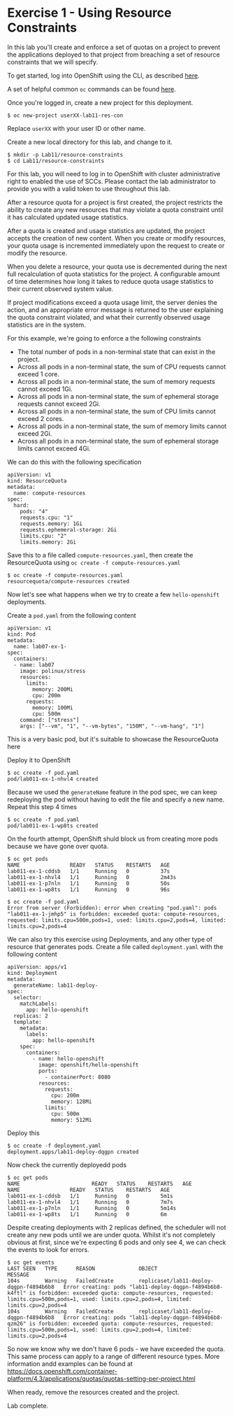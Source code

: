 # Exercise 1 - Using Resource Constraints

In this lab you'll create and enforce a set of quotas on a project to prevent the applications deployed to that project from breaching a set of resource constraints that we will specify.

To get started, log into OpenShift using the CLI, as described [here](../Getting-started/log-in-to-openshift.md).

A set of helpful common `oc` commands can be found [here](../Getting-started/oc-commands.md).

Once you're logged in, create a new project for this deployment.

```
$ oc new-project userXX-lab11-res-con
```

Replace `userXX` with your user ID or other name.

Create a new local directory for this lab, and change to it.

```
$ mkdir -p Lab11/resource-constraints
$ cd Lab11/resource-constraints
```

For this lab, you will need to log in to OpenShift with cluster administrative right to enabled the use of SCCs. Please contact the lab administrator to provide you with a valid token to use throughout this lab.

After a resource quota for a project is first created, the project restricts the ability to create any new resources that may violate a quota constraint until it has calculated updated usage statistics.

After a quota is created and usage statistics are updated, the project accepts the creation of new content. When you create or modify resources, your quota usage is incremented immediately upon the request to create or modify the resource.

When you delete a resource, your quota use is decremented during the next full recalculation of quota statistics for the project. A configurable amount of time determines how long it takes to reduce quota usage statistics to their current observed system value.

If project modifications exceed a quota usage limit, the server denies the action, and an appropriate error message is returned to the user explaining the quota constraint violated, and what their currently observed usage statistics are in the system.

For this example, we're going to enforce a the following constraints

- The total number of pods in a non-terminal state that can exist in the project.
- Across all pods in a non-terminal state, the sum of CPU requests cannot exceed 1 core.
- Across all pods in a non-terminal state, the sum of memory requests cannot exceed 1Gi.
- Across all pods in a non-terminal state, the sum of ephemeral storage requests cannot exceed 2Gi.
- Across all pods in a non-terminal state, the sum of CPU limits cannot exceed 2 cores.
- Across all pods in a non-terminal state, the sum of memory limits cannot exceed 2Gi.
- Across all pods in a non-terminal state, the sum of ephemeral storage limits cannot exceed 4Gi.
 
 We can do this with the following specification

```
apiVersion: v1
kind: ResourceQuota
metadata:
  name: compute-resources
spec:
  hard:
    pods: "4"
    requests.cpu: "1" 
    requests.memory: 1Gi 
    requests.ephemeral-storage: 2Gi 
    limits.cpu: "2" 
    limits.memory: 2Gi
```

Save this to a file called `compute-resources.yaml`, then create the ResourceQuota using `oc create -f compute-resources.yaml`

```
$ oc create -f compute-resources.yaml
resourcequota/compute-resources created
```

Now let's see what happens when we try to create a few `hello-openshift` deployments. 

Create a `pod.yaml` from the following content

```
apiVersion: v1
kind: Pod
metadata:
  name: lab07-ex-1-
spec:
  containers:
  - name: lab07
    image: polinux/stress
    resources:
      limits:
        memory: 200Mi
        cpu: 200m
      requests:
        memory: 100Mi
        cpu: 500m
    command: ["stress"]
    args: ["--vm", "1", "--vm-bytes", "150M", "--vm-hang", "1"]
```

This is a very basic pod, but it's suitable to showcase the ResourceQuota here

Deploy it to OpenShift

```
$ oc create -f pod.yaml
pod/lab011-ex-1-nhvl4 created
```

Because we used the `generateName` feature in the pod spec, we can keep redeploying the pod without having to edit the file and specify a new name. Repeat this step 4 times

```
$ oc create -f pod.yaml
pod/lab011-ex-1-wp8ts created
```

On the fourth attempt, OpenShift shuld block us from creating more pods because we have gone over quota.

```
$ oc get pods
NAME                READY   STATUS    RESTARTS   AGE
lab011-ex-1-cddsb   1/1     Running   0          37s
lab011-ex-1-nhvl4   1/1     Running   0          2m43s
lab011-ex-1-p7nln   1/1     Running   0          50s
lab011-ex-1-wp8ts   1/1     Running   0          96s

$ oc create -f pod.yaml 
Error from server (Forbidden): error when creating "pod.yaml": pods "lab011-ex-1-jmhp5" is forbidden: exceeded quota: compute-resources, requested: limits.cpu=500m,pods=1, used: limits.cpu=2,pods=4, limited: limits.cpu=2,pods=4

```

We can also try this exercise using Deployments, and any other type of resource that generates pods. Create a file called `deployment.yaml` with the following content

```
apiVersion: apps/v1
kind: Deployment
metadata:
  generateName: lab11-deploy-
spec:
  selector:
    matchLabels:
      app: hello-openshift
  replicas: 2
  template:
    metadata:
      labels:
        app: hello-openshift
    spec:
      containers:
        - name: hello-openshift
          image: openshift/hello-openshift
          ports:
            - containerPort: 8080
          resources:
            requests:
              cpu: 200m
              memory: 128Mi
            limits:
              cpu: 500m
              memory: 512Mi
```

Deploy this

```
$ oc create -f deployment.yaml
deployment.apps/lab11-deploy-dqgpn created
```

Now check the currently deployedd pods

```
$ oc get pods
NAME                       READY   STATUS    RESTARTS   AGE
NAME                READY   STATUS    RESTARTS   AGE
lab011-ex-1-cddsb   1/1     Running   0          5m1s
lab011-ex-1-nhvl4   1/1     Running   0          7m7s
lab011-ex-1-p7nln   1/1     Running   0          5m14s
lab011-ex-1-wp8ts   1/1     Running   0          6m
```

Despite creating deployments with 2 replicas defined, the scheduler will not create any new pods until we are under quota. Whilst it's not completely obvious at first, since we're expecting 6 pods and only see 4, we can check the events to look for errors.

```
$ oc get events
LAST SEEN   TYPE      REASON              OBJECT                          MESSAGE
104s        Warning   FailedCreate        replicaset/lab11-deploy-dqgpn-f4894b6b8   Error creating: pods "lab11-deploy-dqgpn-f4894b6b8-k4ftl" is forbidden: exceeded quota: compute-resources, requested: limits.cpu=500m,pods=1, used: limits.cpu=2,pods=4, limited: limits.cpu=2,pods=4
104s        Warning   FailedCreate        replicaset/lab11-deploy-dqgpn-f4894b6b8   Error creating: pods "lab11-deploy-dqgpn-f4894b6b8-qzm26" is forbidden: exceeded quota: compute-resources, requested: limits.cpu=500m,pods=1, used: limits.cpu=2,pods=4, limited: limits.cpu=2,pods=4
```

So now we know why we don't have 6 pods - we have exceeded the quota. This same process can apply to a range of different resource types. More information andd examples can be found at https://docs.openshift.com/container-platform/4.3/applications/quotas/quotas-setting-per-project.html

When ready, remove the resources created and the project.

Lab complete.